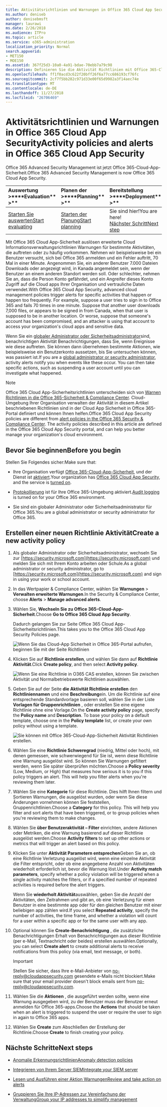 ```yaml
---
title: Aktivitätsrichtlinien und Warnungen in Office 365 Cloud App Security
ms.author: deniseb
author: denisebmsft
manager: laurawi
ms.date: 2/26/2018
ms.audience: ITPro
ms.topic: article
ms.service: o365-administration
localization_priority: Normal
search.appverid:
- MET150
- MOE150
ms.assetid: 367f25d3-10a0-4a91-bdae-70ebb7a79c98
description: Definieren Sie die Aktivität Richtlinien mit Office 365-Cloud-App-Sicherheit, um Benachrichtigungen einrichten ausgelöst, wenn bestimmte Aktivitäten auftreten oder zu häufig vorkommen. Durch das Einrichten von Richtlinien für Warnungen ausgelöst, benachrichtigt werden können und bestimmte Vorgänge überwachen.
ms.openlocfilehash: ff1f0acd3c622f20bff26f6a77cc686193cf76fc
ms.sourcegitcommit: 2cf7f5bb282c971d33e00f65d9982a3f14aec74e
ms.translationtype: MT
ms.contentlocale: de-DE
ms.lasthandoff: 11/27/2018
ms.locfileid: "26706469"
---
```

# <a name="activity-policies-and-alerts-in-office-365-cloud-app-security"></a><span data-ttu-id="600fa-104">Aktivitätsrichtlinien und Warnungen in Office 365 Cloud App Security</span><span class="sxs-lookup"><span data-stu-id="600fa-104">Activity policies and alerts in Office 365 Cloud App Security</span></span>

<span data-ttu-id="600fa-105">Office 365 Advanced Security Management ist jetzt Office 365-Cloud-App-Sicherheit.</span><span class="sxs-lookup"><span data-stu-id="600fa-105">Office 365 Advanced Security Management is now Office 365 Cloud App Security.</span></span>
  
|<span data-ttu-id="600fa-106">Auswertung **\>**</span><span class="sxs-lookup"><span data-stu-id="600fa-106">\*\*\*\*Evaluation\*\* \>\*\*</span></span>|<span data-ttu-id="600fa-107">Planen der **\>**</span><span class="sxs-lookup"><span data-stu-id="600fa-107">\*\*\*\*Planning\*\* \>\*\*</span></span>|<span data-ttu-id="600fa-108">Bereitstellung **\>**</span><span class="sxs-lookup"><span data-stu-id="600fa-108">\*\*\*\*Deployment\*\* \>\*\*</span></span>|<span data-ttu-id="600fa-109">Auslastung \*\*\*</span><span class="sxs-lookup"><span data-stu-id="600fa-109">\*\*\*\*Utilization\*\*\*\*</span></span>|
|:-----|:-----|:-----|:-----|
|[<span data-ttu-id="600fa-110">Starten Sie auswerten</span><span class="sxs-lookup"><span data-stu-id="600fa-110">Start evaluating</span></span>](office-365-cas-overview.md) <br/> |[<span data-ttu-id="600fa-111">Starten der Planung</span><span class="sxs-lookup"><span data-stu-id="600fa-111">Start planning</span></span>](get-ready-for-office-365-cas.md) <br/> |<span data-ttu-id="600fa-112">Sie sind hier!</span><span class="sxs-lookup"><span data-stu-id="600fa-112">You are here!</span></span>  <br/> [<span data-ttu-id="600fa-113">Nächster Schritt</span><span class="sxs-lookup"><span data-stu-id="600fa-113">Next step</span></span>](anomaly-detection-policies-in-ocas.md) <br/> |[<span data-ttu-id="600fa-114">Starten Sie die Nutzung</span><span class="sxs-lookup"><span data-stu-id="600fa-114">Start utilizing</span></span>](utilization-activities-for-ocas.md) <br/> |
   
<span data-ttu-id="600fa-p102">Mit Office 365 Cloud App-Sicherheit auslösen erweiterte Cloud Informationsverwaltungsrichtlinien Warnungen für bestimmte Aktivitäten, die auftreten oder zu häufig vorkommen. Nehmen wir beispielsweise bei ein Benutzer versucht, sich bei Office 365 anmelden und ein Fehler auftritt, 70 Mal in einer Minute. Angenommen Sie, ein anderer Benutzer 7.000 Dateien Downloads oder angezeigt wird, in Kanada angemeldet sein, wenn der Benutzer an einem anderen Standort werden soll. Oder schlechter, nehmen Sie an, dass die Person Konto gefährdet, und ein Angreifer dieses Konto Zugriff auf die Cloud apps Ihrer Organisation und vertrauliche Daten verwendet.</span><span class="sxs-lookup"><span data-stu-id="600fa-p102">With Office 365 Cloud App Security, advanced cloud management policies trigger alerts for specific activities that happen or happen too frequently. For example, suppose a user tries to sign in to Office 365 and fails 70 times in one minute. Suppose that another user downloads 7,000 files, or appears to be signed in from Canada, when that user is supposed to be in another location. Or worse, suppose that someone's account has been compromised, and an attacker is using that account to access your organization's cloud apps and sensitive data.</span></span>
  
<span data-ttu-id="600fa-p103">Wenn Sie ein [globaler Administrator oder Sicherheitsadministrator](permissions-in-the-security-and-compliance-center.md)sind, benachrichtigen Aktivität Benachrichtigungen, dass Sie, wenn Ereignisse wie diese auftreten. Sie können dann übernehmen bestimmte Aktionen, wie beispielsweise ein Benutzerkonto aussetzen, bis Sie untersuchen können, was passiert ist.</span><span class="sxs-lookup"><span data-stu-id="600fa-p103">If you are a [global administrator or security administrator](permissions-in-the-security-and-compliance-center.md), activity alerts notify you when events like these occur. You can then take specific actions, such as suspending a user account until you can investigate what happened.</span></span>
  
> [!NOTE]
> <span data-ttu-id="600fa-p104">Office 365 Cloud App-Sicherheitsrichtlinien unterscheiden sich von [Warnen Richtlinien in die Office 365-Sicherheit &amp; Compliance Center](alert-policies.md). Cloud-Umgebung Ihrer Organisation verwalten der Aktivität in diesem Artikel beschriebenen Richtlinien sind in der Cloud App Sicherheit in Office 365-Portal definiert und können Ihnen helfen.</span><span class="sxs-lookup"><span data-stu-id="600fa-p104">Office 365 Cloud App Security policies are different from [alert policies in the Office 365 Security &amp; Compliance Center](alert-policies.md). The activity policies described in this article are defined in the Office 365 Cloud App Security portal, and can help you better manage your organization's cloud environment.</span></span> 
  
## <a name="before-you-begin"></a><span data-ttu-id="600fa-123">Bevor Sie beginnen</span><span class="sxs-lookup"><span data-stu-id="600fa-123">Before you begin</span></span>

<span data-ttu-id="600fa-124">Stellen Sie Folgendes sicher:</span><span class="sxs-lookup"><span data-stu-id="600fa-124">Make sure that:</span></span>
  
- <span data-ttu-id="600fa-125">Ihre Organisation verfügt [Office 365-Cloud-App-Sicherheit](office-365-cas-overview.md), und der Dienst ist [aktiviert](turn-on-office-365-cas.md).</span><span class="sxs-lookup"><span data-stu-id="600fa-125">Your organization has [Office 365 Cloud App Security](office-365-cas-overview.md), and the service is [turned on](turn-on-office-365-cas.md).</span></span>
    
- <span data-ttu-id="600fa-126">[Protokollierung](turn-audit-log-search-on-or-off.md) ist für Ihre Office 365-Umgebung aktiviert.</span><span class="sxs-lookup"><span data-stu-id="600fa-126">[Audit logging](turn-audit-log-search-on-or-off.md) is turned on for your Office 365 environment.</span></span> 
    
- <span data-ttu-id="600fa-127">Sie sind ein globaler Administrator oder Sicherheitsadministrator für Office 365.</span><span class="sxs-lookup"><span data-stu-id="600fa-127">You are a global administrator or security administrator for Office 365.</span></span>
    
## <a name="create-a-new-activity-policy"></a><span data-ttu-id="600fa-128">Erstellen einer neuen Richtlinie Aktivität</span><span class="sxs-lookup"><span data-stu-id="600fa-128">Create a new activity policy</span></span>

1. <span data-ttu-id="600fa-129">Als globaler Administrator oder Sicherheitsadministrator, wechseln Sie zur [https://security.microsoft.com](https://security.microsoft.com) und melden Sie sich mit Ihrem Konto arbeiten oder Schule.</span><span class="sxs-lookup"><span data-stu-id="600fa-129">As a global administrator or security administrator, go to [https://security.microsoft.com](https://security.microsoft.com) and sign in using your work or school account.</span></span> 
    
2. <span data-ttu-id="600fa-130">In das Wertpapier &amp; Compliance Center, wählen Sie **Warnungen** \> **Verwalten erweiterte Warnungen**.</span><span class="sxs-lookup"><span data-stu-id="600fa-130">In the Security &amp; Compliance Center, choose **Alerts** \> **Manage advanced alerts**.</span></span>
    
3. <span data-ttu-id="600fa-131">Wählen Sie, **Wechseln Sie zu Office 365-Cloud-App-Sicherheit**.</span><span class="sxs-lookup"><span data-stu-id="600fa-131">Choose **Go to Office 365 Cloud App Security**.</span></span>
    
    <span data-ttu-id="600fa-132">Dadurch gelangen Sie zur Seite Office 365 Cloud App-Sicherheitsrichtlinien.</span><span class="sxs-lookup"><span data-stu-id="600fa-132">This takes you to the Office 365 Cloud App Security Policies page.</span></span>
    
    ![Wenn Sie das Cloud-App Sicherheit in Office 365-Portal aufrufen, beginnen Sie mit der Seite Richtlinien](media/5cb8833c-4e08-438c-bab3-91b5106f6f3f.png)
  
4. <span data-ttu-id="600fa-134">Klicken Sie auf **Richtlinie erstellen**, und wählen Sie dann auf **Richtlinie Aktivität**.</span><span class="sxs-lookup"><span data-stu-id="600fa-134">Click **Create policy**, and then select **Activity policy**.</span></span>
    
    ![Wenn Sie eine Richtlinie in O365 CAS erstellen, können Sie zwischen Aktivität und Normalbetriebswerte Richtlinien auswählen.](media/79f34535-ddf9-4a5b-a0a3-8766bf9c174c.png)
  
5. <span data-ttu-id="600fa-p105">Geben Sie auf der Seite **die Aktivität Richtlinie erstellen** den **Richtliniennamen** und eine **Beschreibung**ein. Um die Richtlinie auf eine entsprechende Standardvorlage basieren soll, wählen Sie in der Liste **Vorlagen für Gruppenrichtlinien** , oder erstellen Sie eine eigene Richtlinie ohne eine Vorlage.</span><span class="sxs-lookup"><span data-stu-id="600fa-p105">On the **Create activity policy** page, specify the **Policy name** and **Description**. To base your policy on a default template, choose one in the **Policy template** list, or create your own policy without using a template.</span></span> 
    
    ![Sie können mit Office 365-Cloud-App-Sicherheit Aktivität Richtlinien erstellen.](media/4083a76f-7074-4d6a-8200-6d76d49259d7.png)
  
6. <span data-ttu-id="600fa-p106">Wählen Sie eine **Richtlinie Schweregrad** (niedrig, Mittel oder hoch), mit denen gemessen, wie schwerwiegend für Sie ist, wenn diese Richtlinie eine Warnung ausgelöst wird. So können Sie Warnungen gefiltert werden, wenn Sie später überprüfen möchten.</span><span class="sxs-lookup"><span data-stu-id="600fa-p106">Choose a **Policy severity** (Low, Medium, or High) that measures how serious it is to you if this policy triggers an alert. This will help you filter alerts when you're reviewing them later.</span></span> 
    
7. <span data-ttu-id="600fa-p107">Wählen Sie eine **Kategorie** für diese Richtlinie. Dies hilft Ihnen filtern und Sortieren Warnungen, die ausgelöst wurden, oder wenn Sie diese Änderungen vornehmen können Sie feststellen, Gruppenrichtlinien.</span><span class="sxs-lookup"><span data-stu-id="600fa-p107">Choose a **Category** for this policy. This will help you filter and sort alerts that have been triggered, or to group policies when you're reviewing them to make changes.</span></span> 
    
8. <span data-ttu-id="600fa-143">Wählen Sie **über Benutzeraktivität – Filter** einrichten, andere Aktionen oder Metriken, die eine Warnung basierend auf dieser Richtlinie ausgelöst werden.</span><span class="sxs-lookup"><span data-stu-id="600fa-143">Choose **Activity filters** to set up other actions or metrics that will trigger an alert based on this policy.</span></span> 
    
9. <span data-ttu-id="600fa-144">Klicken Sie unter **Aktivität Parametern entsprechen**Geben Sie an, ob eine Richtlinie Verletzung ausgelöst wird, wenn eine einzelne Aktivität die Filter entspricht, oder ob eine angegebene Anzahl von Aktivitäten wiederholt erforderlich ist, bevor die Warnung löst.</span><span class="sxs-lookup"><span data-stu-id="600fa-144">Under **Activity match parameters**, specify whether a policy violation will be triggered when a single activity matches the filters, or if a specified number of repeated activities is required before the alert triggers.</span></span>
    
    <span data-ttu-id="600fa-145">Wenn Sie **wiederholt Aktivität**auswählen, geben Sie die Anzahl der Aktivitäten, den Zeitrahmen und gibt an, ob eine Verletzung für einen Benutzer in eine bestimmte app oder für den gleichen Benutzer mit einer beliebigen app zählen wird.</span><span class="sxs-lookup"><span data-stu-id="600fa-145">If you select **Repeated activity**, specify the number of activities, the time frame, and whether a violation will count for a user within a specific app or for the same user with any app.</span></span>
    
10. <span data-ttu-id="600fa-146">Optional können Sie **Create-Benachrichtigung** , die zusätzliche Benachrichtigungen Erhalt von Benachrichtigungen aus dieser Richtlinie (per e-Mail, Textnachricht oder beides) erstellen auswählen.</span><span class="sxs-lookup"><span data-stu-id="600fa-146">Optionally, you can select **Create alert** to create additional alerts to receive notifications from this policy (via email, text message, or both).</span></span> 
    
    > [!IMPORTANT]
    > <span data-ttu-id="600fa-147">Stellen Sie sicher, dass Ihre e-Mail-Anbieter von no-reply@cloudappsecurity.com gesendete e-Mails nicht blockiert.</span><span class="sxs-lookup"><span data-stu-id="600fa-147">Make sure that your email provider doesn't block emails sent from no-reply@cloudappsecurity.com.</span></span> 
  
11. <span data-ttu-id="600fa-148">Wählen Sie die **Aktionen** , die ausgeführt werden sollte, wenn eine Warnung ausgegeben wird, zu der Benutzer muss der Benutzer erneut anmelden für Office 365-apps.</span><span class="sxs-lookup"><span data-stu-id="600fa-148">Choose the **Actions** that should be taken when an alert is triggered to suspend the user or require the user to sign in again to Office 365 apps.</span></span> 
    
12. <span data-ttu-id="600fa-149">Wählen Sie **Create** zum Abschließen der Erstellung der Richtlinie.</span><span class="sxs-lookup"><span data-stu-id="600fa-149">Choose **Create** to finish creating your policy.</span></span> 
    
## <a name="next-steps"></a><span data-ttu-id="600fa-150">Nächste Schritte</span><span class="sxs-lookup"><span data-stu-id="600fa-150">Next steps</span></span>
<span data-ttu-id="600fa-151"><a name="nextsteps"> </a></span><span class="sxs-lookup"><span data-stu-id="600fa-151"></span></span>

- [<span data-ttu-id="600fa-152">Anomalie Erkennungsrichtlinien</span><span class="sxs-lookup"><span data-stu-id="600fa-152">Anomaly detection policies</span></span>](anomaly-detection-policies-in-ocas.md)
    
- [<span data-ttu-id="600fa-153">Integrieren von Ihrem Server SIEM</span><span class="sxs-lookup"><span data-stu-id="600fa-153">Integrate your SIEM server</span></span>](integrate-your-siem-server-with-office-365-cas.md)
    
- [<span data-ttu-id="600fa-154">Lesen und Ausführen einer Aktion Warnungen</span><span class="sxs-lookup"><span data-stu-id="600fa-154">Review and take action on alerts</span></span>](review-office-365-cas-alerts.md)
    
- [<span data-ttu-id="600fa-155">Gruppieren Sie Ihre IP-Adressen zur Vereinfachung der Verwaltung</span><span class="sxs-lookup"><span data-stu-id="600fa-155">Group your IP addresses to simplify management</span></span>](group-your-ip-addresses-in-ocas.md)
    

